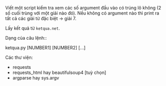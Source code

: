 Viết một script kiểm tra xem các số argument đầu vào có trúng lô không
(2 số cuối trùng với một giải nào đó). Nếu không có argument nào thì print
ra tất cả các giải từ đặc biệt -> giải 7.

Lấy kết quả từ ``ketqua.net``.

Dạng của câu lệnh:: 

  ketqua.py [NUMBER1] [NUMBER2] [...]

Các thư viện:

- requests
- requests_html hay beautifulsoup4 [tuỳ chọn]
- argparse hay sys.argv
